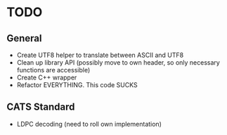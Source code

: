 # TODO

## General
* Create UTF8 helper to translate between ASCII and UTF8
* Clean up library API (possibly move to own header, so only necessary functions are accessible)
* Create C++ wrapper
* Refactor EVERYTHING. This code SUCKS

## CATS Standard

* LDPC decoding (need to roll own implementation)
